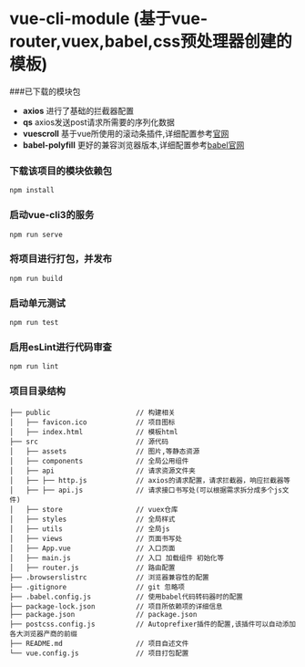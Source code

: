 # vue-cli-module (基于vue-router,vuex,babel,css预处理器创建的模板)
###已下载的模块包
* **axios** 进行了基础的拦截器配置
* **qs** axios发送post请求所需要的序列化数据
* **vuescroll** 基于vue所使用的滚动条插件,详细配置参考[官网](https://vuescrolljs.yvescoding.org/zh/guide/)
* **babel-polyfill** 更好的兼容浏览器版本,详细配置参考[babel官网](https://www.babeljs.cn/docs/babel-polyfill)
### 下载该项目的模块依赖包
```
npm install
```

### 启动vue-cli3的服务
```
npm run serve
```

### 将项目进行打包，并发布
```
npm run build
```

### 启动单元测试
```
npm run test
```

### 启用esLint进行代码审查
```
npm run lint
```
### 项目目录结构
```
├── public                     // 构建相关
│   ├── favicon.ico            // 项目图标
│   ├── index.html             // 模板html
├── src                        // 源代码
│   ├── assets                 // 图片,等静态资源
│   ├── components             // 全局公用组件
│   ├── api                    // 请求资源文件夹
│   ├── ├── http.js            // axios的请求配置，请求拦截器，响应拦截器等
│   ├── ├── api.js             // 请求接口书写处(可以根据需求拆分成多个js文件)
│   ├── store                  // vuex仓库
│   ├── styles                 // 全局样式
│   ├── utils                  // 全局js
│   ├── views                  // 页面书写处
│   ├── App.vue                // 入口页面
│   ├── main.js                // 入口 加载组件 初始化等
│   ├── router.js              // 路由配置
├── .browserslistrc            // 浏览器兼容性的配置
├── .gitignore                 // git 忽略项
├── .babel.config.js           // 使用babel代码转码器时的配置
├── package-lock.json          // 项目所依赖项的详细信息
├── package.json               // package.json
├── postcss.config.js          // Autoprefixer插件的配置,该插件可以自动添加各大浏览器产商的前缀
├── README.md                  // 项目自述文件
└── vue.config.js              // 项目打包配置
```
